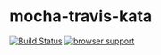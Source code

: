 mocha-travis-kata
=================
[![Build Status](https://travis-ci.org/godcore/mocha-travis-kata.png?branch=master)](https://travis-ci.org/godcore/mocha-travis-kata)
[![browser support](https://ci.testling.com/godcore/mocha-travis-kata.png)](https://ci.testling.com/godcore/mocha-travis-kata)